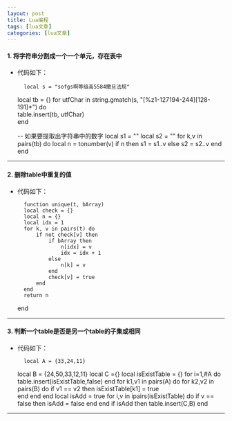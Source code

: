 ```yaml
---
layout: post
title: Lua编程 
tags: [lua文章]
categories: [lua文章]
---
```

#### 1\. 将字符串分割成一个一个单元，存在表中

  * 代码如下： 
    
          local s = "sofgs啊等级高5584撒旦法规"
      local tb = {}
      for utfChar in string.gmatch(s, "[%z1-127194-244][128-191]*") do  
          table.insert(tb, utfChar)  
      end
    	
      -- 如果要提取出字符串中的数字
      local s1 = ""
      local s2 = ""
      for k,v in pairs(tb) do
         local n = tonumber(v)
         if n then
            s1 = s1..v
         else
            s2 = s2..v
         end
      end
    

* * *

#### 2\. 删除table中重复的值

  * 代码如下： 
    
          function unique(t, bArray)  
          local check = {}  
          local n = {}  
          local idx = 1  
          for k, v in pairs(t) do  
              if not check[v] then  
                  if bArray then  
                      n[idx] = v  
                      idx = idx + 1  
                  else  
                      n[k] = v  
                  end  
                  check[v] = true  
              end  
          end  
          return n  
      end 
    

* * *

#### 3\. 判断一个table是否是另一个table的子集或相同

  * 代码如下： 
    
          local A = {33,24,11}
      local B = {24,50,33,12,11}
      local C ={}
      local isExistTable = {}
      for i=1,#A do
          table.insert(isExistTable,false)
      end
      for k1,v1 in pairs(A) do
          for k2,v2 in pairs(B) do
              if v1 == v2 then
                  isExistTable[k1] = true                       
              end
          end
      end
      local isAdd = true
      for i,v in ipairs(isExistTable) do
          if v == false then
              isAdd = false
          end
      end
      if isAdd then
          table.insert(C,B)
      end
    

* * *